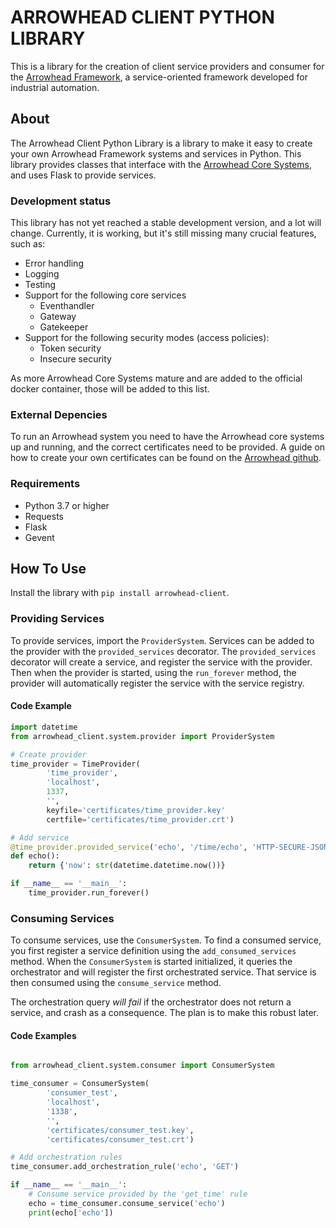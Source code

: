 # ARROWHEAD CLIENT PYTHON LIBRARY
This is a library for the creation of client service providers and consumer for the [Arrowhead Framework](www.arrowhead.eu), a service-oriented framework developed for industrial automation.

## About
The Arrowhead Client Python Library is a library to make it easy to create your own Arrowhead Framework systems and services in Python.
This library provides classes that interface with the [Arrowhead Core Systems](https://github.com/arrowhead-f/core-java-spring), and uses Flask to provide services.

### Development status
This library has not yet reached a stable development version, and a lot will change.
Currently, it is working, but it's still missing many crucial features, such as:
 - Error handling
 - Logging
 - Testing
 - Support for the following core services
   - Eventhandler
   - Gateway
   - Gatekeeper
 - Support for the following security modes (access policies):
   - Token security
   - Insecure security

As more Arrowhead Core Systems mature and are added to the official docker container, those will be added to this list.

### External Depencies
To run an Arrowhead system you need to have the Arrowhead core systems up and running, and the correct certificates need to be provided.
A guide on how to create your own certificates can be found on the [Arrowhead github](https://github.com/arrowhead-f/core-java-spring/blob/master/documentation/certificates/create_client_certificate.pdf).

### Requirements
 - Python 3.7 or higher
 - Requests
 - Flask
 - Gevent

## How To Use
Install the library with `pip install arrowhead-client`.

### Providing Services
To provide services, import the `ProviderSystem`.
Services can be added to the provider  with the `provided_services` decorator.
The `provided_services` decorator will create a service, and register the service with the provider.
Then when the provider is started, using the `run_forever` method, the provider will automatically register the service with the service registry.

#### Code Example
```python
import datetime
from arrowhead_client.system.provider import ProviderSystem

# Create provider
time_provider = TimeProvider(
		'time_provider',
		'localhost',
		1337,
		'',
		keyfile='certificates/time_provider.key'
		certfile='certificates/time_provider.crt')

# Add service
@time_provider.provided_service('echo', '/time/echo', 'HTTP-SECURE-JSON', 'GET')
def echo():
	return {'now': str(datetime.datetime.now())}

if __name__ == '__main__':
	time_provider.run_forever()

```

### Consuming Services
To consume services, use the `ConsumerSystem`.
To find a consumed service, you first register a service definition using the `add_consumed_services` method.
When the `ConsumerSystem` is started initialized, it queries the orchestrator and will register the first orchestrated service.
That service is then consumed using the `consume_service` method.

The orchestration query _will fail_ if the orchestrator does not return a service, and crash as a consequence.
The plan is to make this robust later.

#### Code Examples
```python

from arrowhead_client.system.consumer import ConsumerSystem

time_consumer = ConsumerSystem(
		'consumer_test',
		'localhost',
        '1338',
        '',
        'certificates/consumer_test.key',
        'certificates/consumer_test.crt')

# Add orchestration rules
time_consumer.add_orchestration_rule('echo', 'GET')

if __name__ == '__main__':
    # Consume service provided by the 'get_time' rule
    echo = time_consumer.consume_service('echo')
    print(echo['echo'])

```

